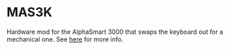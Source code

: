 # MAS3K
Hardware mod for the AlphaSmart 3000 that swaps the keyboard out for a mechanical one. See [here](https://geekhack.org/index.php?topic=91504.new) for more info.
